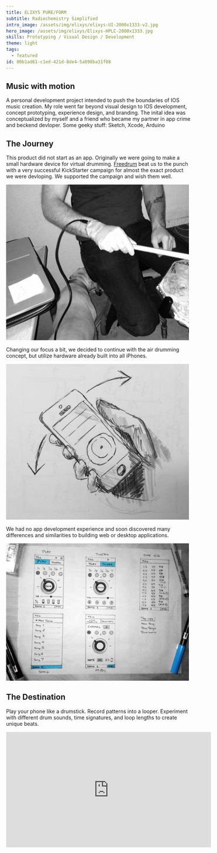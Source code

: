 ```yaml
---
title: ELIXYS PURE/FORM
subtitle: Radiochemistry Simplified
intro_image: /assets/img/elixys/elixys-UI-2000x1333-v2.jpg
hero_image: /assets/img/elixys/Elixys-HPLC-2000x1333.jpg
skills: Prototyping / Visual Design / Development
theme: light
tags:
  - featured
id: 00b1ad61-c1ed-421d-8de4-5a898ba31f08
---
```

## Music with motion
A personal development project intended to push the boundaries of IOS music creation. My role went far beyond visual design to IOS development, concept prototyping, experience design, and branding. The inital idea was conceptualized by myself and a friend who became my partner in app crime and beckend devloper.
Some geeky stuff: Sketch, Xcode, Arduino

## The Journey 
This product did not start as an app. Originally we were going to make a small hardware device for virtual drumming. [Freedrum](https://www.freedrum.rocks/) beat us to the punch with a very successful KickStarter campaign for almost the exact product we were devloping. We supported the campaign and wish them well.

<img src="/assets/img/kinetic-beats/kinetic-beats-prototype.jpg" width="500"/>

Changing our focus a bit, we decided to continue with the air drumming concept, but utilize hardware already built into all iPhones. 

<img src="/assets/img/kinetic-beats/kinetic-beats-appdrawing.jpg" width="500"/>

We had no app development experience and soon discovered many differences and similarities to building web or desktop applications.

<img src="/assets/img/kinetic-beats/kinetic-beats-UI-wireframes.jpg" width="500"/>


## The Destination
Play your phone like a drumstick. Record patterns into a looper. Experiment with different drum sounds, time signatures, and loop lengths to create unique beats.
<iframe width="560" height="315" src="https://www.youtube.com/embed/Fko0lbjgdUY?rel=0&amp;showinfo=0" frameborder="0" allowfullscreen></iframe>
